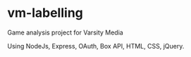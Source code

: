 vm-labelling
============

Game analysis project for Varsity Media

Using NodeJs, Express, OAuth, Box API, HTML, CSS, jQuery.
